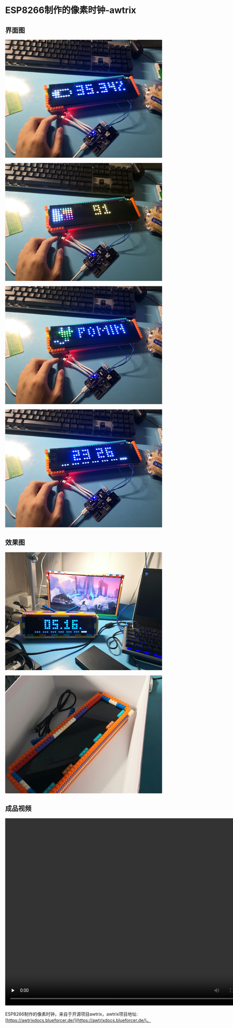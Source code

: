 # **ESP8266制作的像素时钟-awtrix**
## 界面图

<img src=".\\Picture\\Interface-1.jpg"></img>

<img src=".\\Picture\\Interface-2.jpg"></img>

<img src=".\\Picture\\Interface-3.jpg"></img>

<img src=".\\Picture\\Interface-4.jpg"></img>

## 效果图
<img src=".\\Picture\\FrontView.jpg"></img>

<img src=".\\Picture\\Pack.jpg"></img>

## 成品视频

<video id="video" controls="" preload="none" height="600" width="800">
    <source id="mp4" src=".\\Picture\\Video.mp4" type="Video/mp4">
</video>

ESP8266制作的像素时钟，来自于开源项目awtrix，awtrix项目地址: [https://awtrixdocs.blueforcer.de/](https://awtrixdocs.blueforcer.de/)。

